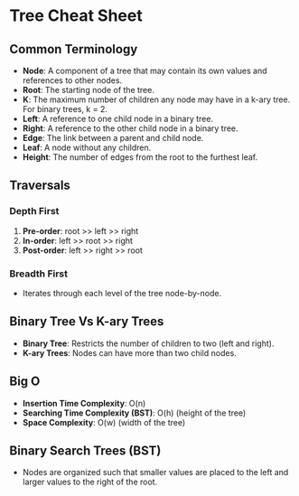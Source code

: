 # Tree Cheat Sheet

## Common Terminology

- **Node**: A component of a tree that may contain its own values and references to other nodes.
- **Root**: The starting node of the tree.
- **K**: The maximum number of children any node may have in a k-ary tree. For binary trees, k = 2.
- **Left**: A reference to one child node in a binary tree.
- **Right**: A reference to the other child node in a binary tree.
- **Edge**: The link between a parent and child node.
- **Leaf**: A node without any children.
- **Height**: The number of edges from the root to the furthest leaf.

## Traversals

### Depth First

1. **Pre-order**: root >> left >> right
2. **In-order**: left >> root >> right
3. **Post-order**: left >> right >> root

### Breadth First

- Iterates through each level of the tree node-by-node.

## Binary Tree Vs K-ary Trees

- **Binary Tree**: Restricts the number of children to two (left and right).
- **K-ary Trees**: Nodes can have more than two child nodes.

## Big O

- **Insertion Time Complexity**: O(n)
- **Searching Time Complexity (BST)**: O(h) (height of the tree)
- **Space Complexity**: O(w) (width of the tree)

## Binary Search Trees (BST)

- Nodes are organized such that smaller values are placed to the left and larger values to the right of the root.
